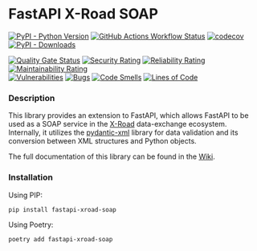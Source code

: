 # FastAPI X-Road SOAP


[![PyPI - Python Version](https://img.shields.io/pypi/pyversions/fastapi-xroad-soap)](https://pypi.org/project/fastapi-xroad-soap/)
[![GitHub Actions Workflow Status](https://img.shields.io/github/actions/workflow/status/rik-ee/fastapi-xroad-soap/publish.yaml)](https://github.com/rik-ee/fastapi-xroad-soap/actions/workflows/publish.yaml)
[![codecov](https://codecov.io/gh/rik-ee/fastapi-xroad-soap/graph/badge.svg?token=jymcRynp2P)](https://codecov.io/gh/rik-ee/fastapi-xroad-soap)
[![PyPI - Downloads](https://img.shields.io/pypi/dm/fastapi-xroad-soap)](https://pypistats.org/packages/fastapi-xroad-soap)


[![Quality Gate Status](https://sonarcloud.io/api/project_badges/measure?project=rik-ee_fastapi-xroad-soap&metric=alert_status)](https://sonarcloud.io/summary/new_code?id=rik-ee_fastapi-xroad-soap)
[![Security Rating](https://sonarcloud.io/api/project_badges/measure?project=rik-ee_fastapi-xroad-soap&metric=security_rating)](https://sonarcloud.io/summary/new_code?id=rik-ee_fastapi-xroad-soap)
[![Reliability Rating](https://sonarcloud.io/api/project_badges/measure?project=rik-ee_fastapi-xroad-soap&metric=reliability_rating)](https://sonarcloud.io/summary/new_code?id=rik-ee_fastapi-xroad-soap)
[![Maintainability Rating](https://sonarcloud.io/api/project_badges/measure?project=rik-ee_fastapi-xroad-soap&metric=sqale_rating)](https://sonarcloud.io/summary/new_code?id=rik-ee_fastapi-xroad-soap)<br/>
[![Vulnerabilities](https://sonarcloud.io/api/project_badges/measure?project=rik-ee_fastapi-xroad-soap&metric=vulnerabilities)](https://sonarcloud.io/summary/new_code?id=rik-ee_fastapi-xroad-soap)
[![Bugs](https://sonarcloud.io/api/project_badges/measure?project=rik-ee_fastapi-xroad-soap&metric=bugs)](https://sonarcloud.io/summary/new_code?id=rik-ee_fastapi-xroad-soap)
[![Code Smells](https://sonarcloud.io/api/project_badges/measure?project=rik-ee_fastapi-xroad-soap&metric=code_smells)](https://sonarcloud.io/summary/new_code?id=rik-ee_fastapi-xroad-soap)
[![Lines of Code](https://sonarcloud.io/api/project_badges/measure?project=rik-ee_fastapi-xroad-soap&metric=ncloc)](https://sonarcloud.io/summary/new_code?id=rik-ee_fastapi-xroad-soap)


### Description

This library provides an extension to FastAPI, which allows FastAPI to be used as a SOAP service in the [X-Road](https://x-road.global/) data-exchange ecosystem.  
Internally, it utilizes the [pydantic-xml](https://pydantic-xml.readthedocs.io/en/latest/index.html#) library for data validation and its conversion between XML structures and Python objects.

The full documentation of this library can be found in the [Wiki](https://github.com/rik-ee/fastapi-xroad-soap/wiki).  


### Installation

Using PIP:

```shell
pip install fastapi-xroad-soap
```

Using Poetry:

```shell
poetry add fastapi-xroad-soap
```